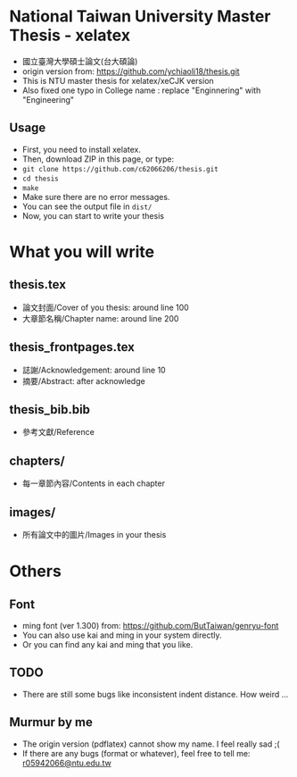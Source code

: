 # National Taiwan University Master Thesis - **xelatex**

* 國立臺灣大學碩士論文(台大碩論)
* origin version from: https://github.com/ychiaoli18/thesis.git
* This is NTU master thesis for xelatex/xeCJK version 
* Also fixed one typo in College name : replace "Enginnering" with "Engineering"

## Usage

* First, you need to install xelatex.
* Then, download ZIP in this page, or type:
* `git clone https://github.com/c62066206/thesis.git`
* `cd thesis`
* `make`
* Make sure there are no error messages.
* You can see the output file in `dist/`
* Now, you can start to write your thesis


# What you will write

## thesis.tex

* 論文封面/Cover of you thesis: around line 100
* 大章節名稱/Chapter name: around line 200

## thesis\_frontpages.tex

* 誌謝/Acknowledgement: around line 10
* 摘要/Abstract: after acknowledge

## thesis\_bib.bib

* 參考文獻/Reference

## chapters/

* 每一章節內容/Contents in each chapter

## images/

* 所有論文中的圖片/Images in your thesis

# Others

## Font
* ming font (ver 1.300) from: https://github.com/ButTaiwan/genryu-font
* You can also use kai and ming in your system directly.
* Or you can find any kai and ming that you like.

## TODO

* There are still some bugs like inconsistent indent distance. How weird ...

## Murmur by me

* The origin version (pdflatex) cannot show my name. I feel really sad ;(
* If there are any bugs (format or whatever), feel free to tell me: r05942066@ntu.edu.tw
